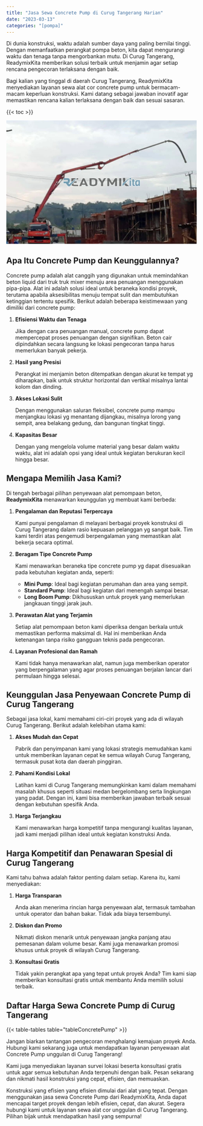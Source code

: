 ```yaml
---
title: "Jasa Sewa Concrete Pump di Curug Tangerang Harian"
date: "2023-03-13"
categories: "[pompa]"
---
```


Di dunia konstruksi, waktu adalah sumber daya yang paling bernilai tinggi. Dengan memanfaatkan perangkat pompa beton, kita dapat mengurangi waktu dan tenaga tanpa mengorbankan mutu. Di Curug Tangerang, ReadymixKita memberikan solusi terbaik untuk menjamin agar setiap rencana pengecoran terlaksana dengan baik.

Bagi kalian yang tinggal di daerah Curug Tangerang, ReadymixKita menyediakan layanan sewa alat cor concrete pump untuk bermacam-macam keperluan konstruksi. Kami datang sebagai jawaban inovatif agar memastikan rencana kalian terlaksana dengan baik dan sesuai sasaran.

{{< toc >}}

![Jasa Sewa Concrete Pump di Curug Tangerang Harian](/images/pompa/sewa-pompa-04.jpg)

## Apa Itu Concrete Pump dan Keunggulannya?

Concrete pump adalah alat canggih yang digunakan untuk memindahkan beton liquid dari truk truk mixer menuju area penuangan menggunakan pipa-pipa. Alat ini adalah solusi ideal untuk beraneka kondisi proyek, terutama apabila aksesibilitas menuju tempat sulit dan membutuhkan ketinggian tertentu spesifik. Berikut adalah beberapa keistimewaan yang dimiliki dari concrete pump:

1. **Efisiensi Waktu dan Tenaga**

   Jika dengan cara penuangan manual, concrete pump dapat mempercepat proses penuangan dengan signifikan. Beton cair dipindahkan secara langsung ke lokasi pengecoran tanpa harus memerlukan banyak pekerja.

2. **Hasil yang Presisi**

   Perangkat ini menjamin beton ditempatkan dengan akurat ke tempat yg diharapkan, baik untuk struktur horizontal dan vertikal misalnya lantai kolom dan dinding.

3. **Akses Lokasi Sulit**

   Dengan menggunakan saluran fleksibel, concrete pump mampu menjangkau lokasi yg menantang dijangkau, misalnya lorong yang sempit, area belakang gedung, dan bangunan tingkat tinggi.

4. **Kapasitas Besar**

   Dengan yang mengelola volume material yang besar dalam waktu waktu, alat ini adalah opsi yang ideal untuk kegiatan berukuran kecil hingga besar.

## Mengapa Memilih Jasa Kami?

Di tengah berbagai pilihan penyewaan alat pemompaan beton, **ReadymixKita** menawarkan keunggulan yg membuat kami berbeda:

1. **Pengalaman dan Reputasi Terpercaya**

   Kami punyai pengalaman di melayani berbagai proyek konstruksi di Curug Tangerang dalam rasio kepuasan pelanggan yg sangat baik. Tim kami terdiri atas pengemudi berpengalaman yang memastikan alat bekerja secara optimal.

2. **Beragam Tipe Concrete Pump**

   Kami menawarkan beraneka tipe concrete pump yg dapat disesuaikan pada kebutuhan kegiatan anda, seperti:
   - **Mini Pump**: Ideal bagi kegiatan perumahan dan area yang sempit.
   - **Standard Pump**: Ideal bagi kegiatan dari menengah sampai besar.
   - **Long Boom Pump**: Dikhususkan untuk proyek yang memerlukan jangkauan tinggi jarak jauh.

3. **Perawatan Alat yang Terjamin**

   Setiap alat pemompaan beton kami diperiksa dengan berkala untuk memastikan performa maksimal di. Hal ini memberikan Anda ketenangan tanpa risiko gangguan teknis pada pengecoran.

4. **Layanan Profesional dan Ramah**

   Kami tidak hanya menawarkan alat, namun juga memberikan operator yang berpengalaman yang agar proses penuangan berjalan lancar dari permulaan hingga selesai.

## Keunggulan Jasa Penyewaan Concrete Pump di Curug Tangerang

Sebagai jasa lokal, kami memahami ciri-ciri proyek yang ada di wilayah Curug Tangerang. Berikut adalah kelebihan utama kami:

1. **Akses Mudah dan Cepat**

   Pabrik dan penyimpanan kami yang lokasi strategis memudahkan kami untuk memberikan layanan cepat ke semua wilayah Curug Tangerang, termasuk pusat kota dan daerah pinggiran.

2. **Pahami Kondisi Lokal**

   Latihan kami di Curug Tangerang memungkinkan kami dalam memahami masalah khusus seperti situasi medan bergelombang serta lingkungan yang padat. Dengan ini, kami bisa memberikan jawaban terbaik sesuai dengan kebutuhan spesifik Anda.

3. **Harga Terjangkau**

   Kami menawarkan harga kompetitif tanpa mengurangi kualitas layanan, jadi kami menjadi pilihan ideal untuk kegiatan konstruksi Anda.

## Harga Kompetitif dan Penawaran Spesial di Curug Tangerang

Kami tahu bahwa adalah faktor penting dalam setiap. Karena itu, kami menyediakan:

1. **Harga Transparan**

   Anda akan menerima rincian harga penyewaan alat, termasuk tambahan untuk operator dan bahan bakar. Tidak ada biaya tersembunyi.

2. **Diskon dan Promo**

   Nikmati diskon menarik untuk penyewaan jangka panjang atau pemesanan dalam volume besar. Kami juga menawarkan promosi khusus untuk proyek di wilayah Curug Tangerang.

3. **Konsultasi Gratis**

   Tidak yakin perangkat apa yang tepat untuk proyek Anda? Tim kami siap memberikan konsultasi gratis untuk membantu Anda memilih solusi terbaik.

## Daftar Harga Sewa Concrete Pump di Curug Tangerang

{{< table-tables table="tableConcretePump" >}}

Jangan biarkan tantangan pengecoran menghalangi kemajuan proyek Anda. Hubungi kami sekarang juga untuk mendapatkan layanan penyewaan alat Concrete Pump unggulan di Curug Tangerang!

Kami juga menyediakan layanan survei lokasi beserta konsultasi gratis untuk agar semua kebutuhan Anda terpenuhi dengan baik. Pesan sekarang dan nikmati hasil konstruksi yang cepat, efisien, dan memuaskan.

Konstruksi yang efisien yang efisien dimulai dari alat yang tepat. Dengan menggunakan jasa sewa Concrete Pump dari ReadymixKita, Anda dapat mencapai target proyek dengan lebih efisien, cepat, dan akurat. Segera hubungi kami untuk layanan sewa alat cor unggulan di Curug Tangerang. Pilihan bijak untuk mendapatkan hasil yang sempurna!